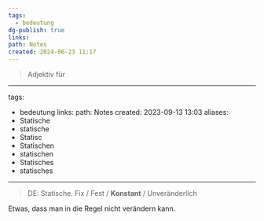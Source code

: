 ```yaml
---
tags:
  - bedeutung
dg-publish: true
links: 
path: Notes
created: 2024-06-23 11:17
---
```

> Adjektiv für 
<div class="transclusion internal-embed is-loaded"><div class="markdown-embed">



---
tags:
  - bedeutung
links: 
path: Notes
created: 2023-09-13 13:03
aliases:
  - Statische
  - statische
  - Statisc
  - Statischen
  - statischen
  - Statisches
  - statisches
---
>DE: Statische.
>Fix / Fest / **Konstant** / Unveränderlich

Etwas, dass man in die Regel nicht verändern kann.


</div></div>
